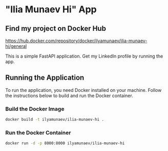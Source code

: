 # "Ilia Munaev Hi" App

## Find my project on Docker Hub

https://hub.docker.com/repository/docker/ilyamunaev/ilia-munaev-hi/general

This is a simple FastAPI application. 
Get my LinkedIn profile by running the app.

## Running the Application

To run the application, you need Docker installed on your machine. Follow the instructions below to build and run the Docker container.

### Build the Docker Image

```sh
docker build -t ilyamunaev/ilia-munaev-hi .
```
### Run the Docker Container
    
```sh   
docker run -d -p 8000:8000 ilyamunaev/ilia-munaev-hi
```

